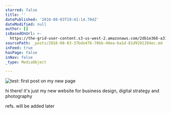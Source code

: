 ```yaml
---
starred: false
title: ''
datePublished: '2016-08-03T19:41:14.704Z'
dateModified: null
author: []
isBasedOnUrl: >-
  https://the-grid-user-content.s3-us-west-2.amazonaws.com/2db1e368-a37a-41ac-b7c2-e46e5ba8d67c.jpg
sourcePath: _posts/2016-08-03-37bde476-70bb-40ea-ba1d-81d9201284ec.md
inFeed: true
hasPage: false
inNav: false
_type: MediaObject

---
```

![test: first post on my new page ](https://the-grid-user-content.s3-us-west-2.amazonaws.com/2db1e368-a37a-41ac-b7c2-e46e5ba8d67c.jpg)

hi there! it's just my new website for business design, digital strategy and photography

refs. will be added later